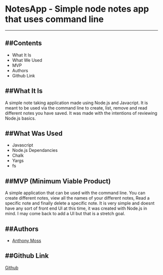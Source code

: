 
# NotesApp - Simple node notes app that uses command line
---

##Contents
--- 
  * What It Is
  * What We Used
  * MVP
  * Authors
  * Github Link

##What It Is
---
A simple note taking application made using Node.js and Javacript. It is meant to be used via the command line 
to create, list, remove and read different notes you have saved. It was made with the intentions of reviewing Node.js basics.


##What Was Used
---
  * Javascript
  * Node.js
  Dependancies
  * Chalk
  * Yargs
  * fs 
  

##MVP (Minimum Viable Product)
---  
A simple application that can be used with the command line. You can create different notes, view all the names of your different notes,
Read a specific note and finally delete a specific note. It is very simple and doesnt have any sort of front end UI at this time, it was
created with Node.js in mind. I may come back to add a UI but that is a stretch goal.



##Authors
---
  * [Anthony Moss](https://github.com/Anthony-Moss)


##Github Link
---
[Github](https://github.com/Anthony-Moss/udemy-node.js-notes-app)
